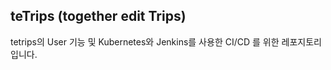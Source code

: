 ## teTrips (together edit Trips)

tetrips의 User 기능 및 Kubernetes와 Jenkins를 사용한 CI/CD 를 위한 레포지토리 입니다.
